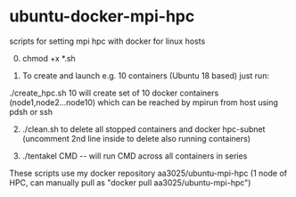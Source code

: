 # ubuntu-docker-mpi-hpc
scripts for setting mpi hpc with docker for linux hosts

0) chmod +x *.sh

1) To create and launch e.g. 10 containers (Ubuntu 18 based) just run:

./create_hpc.sh 10
will create set of 10 docker containers (node1,node2...node10) which can be reached by mpirun from host using pdsh or ssh

2) ./clean.sh to delete all stopped containers and docker hpc-subnet (uncomment 2nd line inside to delete also running containers) 

3) ./tentakel CMD  -- will run CMD across all containers in series

These scripts use my docker repository aa3025/ubuntu-mpi-hpc (1 node of HPC, can manually pull as "docker pull aa3025/ubuntu-mpi-hpc")


